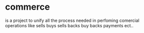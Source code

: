 # commerce
is a project to unify all the process needed in perfoming comercial operations
like sells buys sells backs buy backs payments ect..
